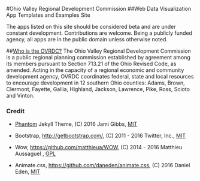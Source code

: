 #Ohio Valley Regional Development Commission
##Web Data Visualization App Templates and Examples Site

The apps listed on this site should be considered beta and are under constant development. Contributions are welcome. Being a publicly funded agency, all apps are in the public domain unless otherwise noted.

##[Who is the OVRDC?](http://www.ovrdc.org/about)
The Ohio Valley Regional Development Commission is a public regional planning commission established by agreement among its members pursuant to Section 713.21 of the Ohio Revised Code, as amended. Acting in the capacity of a regional economic and community development agency, OVRDC coordinates federal, state and local resources to encourage development in 12 southern Ohio counties: Adams, Brown, Clermont, Fayette, Gallia, Highland, Jackson, Lawrence, Pike, Ross, Scioto and Vinton.

### Credit
* [Phantom](https://github.com/jamigibbs/phantom) Jekyll Theme, (C) 2016 Jami Gibbs, [MIT](https://github.com/jamigibbs/phantom/blob/master/LICENSE)

* Bootstrap, http://getbootstrap.com/, (C) 2011 - 2016 Twitter, Inc., [MIT](https://github.com/twbs/bootstrap/blob/master/LICENSE)

* Wow, https://github.com/matthieua/WOW, (C) 2014 - 2016 Matthieu Aussaguel
, [GPL](https://github.com/matthieua/WOW#open-source-license)

* Animate.css, https://github.com/daneden/animate.css, (C) 2016 Daniel Eden, [MIT](https://github.com/daneden/animate.css/blob/master/LICENSE)
